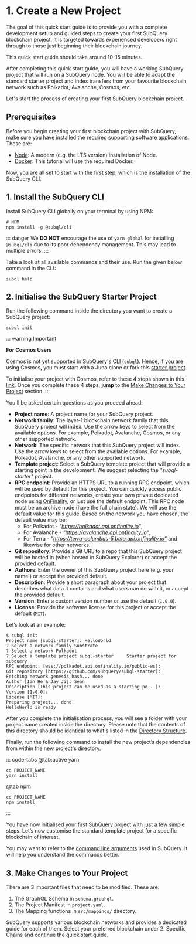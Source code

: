 # 1. Create a New Project

The goal of this quick start guide is to provide you with a complete development setup and guided steps to create your first SubQuery blockchain project. It is targeted towards experienced developers right through to those just beginning their blockchain journey.

This quick start guide should take around 10-15 minutes.

After completing this quick start guide, you will have a working SubQuery project that will run on a SubQuery node. You will be able to adapt the standard starter project and index transfers from your favourite blockchain network such as Polkadot, Avalanche, Cosmos, etc.

Let's start the process of creating your first SubQuery blockchain project.

## Prerequisites

Before you begin creating your first blockchain project with SubQuery, make sure you have installed the required supporting software applications. These are:

- [Node](https://nodejs.org/en/): A modern (e.g. the LTS version) installation of Node.
- [Docker](https://docker.com/): This tutorial will use the required Docker.

Now, you are all set to start with the first step, which is the installation of the SubQuery CLI.

## 1. Install the SubQuery CLI

Install SubQuery CLI globally on your terminal by using NPM:

```shell
# NPM
npm install -g @subql/cli
```

::: danger We **DO NOT** encourage the use of `yarn global` for installing `@subql/cli` due to its poor dependency management. This may lead to multiple errors. :::

Take a look at all available commands and their use. Run the given below command in the CLI:

```shell
subql help
```

## 2. Initialise the SubQuery Starter Project

Run the following command inside the directory you want to create a SubQuery project:

```shell
subql init
```

::: warning Important

**For Cosmos Users**

Cosmos is not yet supported in SubQuery's CLI (`subql`). Hence, if you are using Cosmos, you must start with a Juno clone or fork this [starter project](https://github.com/subquery/cosmos-subql-starter).

To initialise your project with Cosmos, refer to these 4 steps shown in this [link](https://github.com/subquery/juno-subql-starter#readme). Once you complete these 4 steps, **jump** to the [Make Changes to Your Project](../quickstart/quickstart.md#_3-make-changes-to-your-project) section. :::

You'll be asked certain questions as you proceed ahead:

- **Project name**: A project name for your SubQuery project.
- **Network family**: The layer-1 blockchain network family that this SubQuery project will index. Use the arrow keys to select from the available options. For example, Polkadot, Avalanche, Cosmos, or any other supported network.
- **Network**: The specific network that this SubQuery project will index. Use the arrow keys to select from the available options. For example, Polkadot, Avalanche, or any other supported network.
- **Template project**: Select a SubQuery template project that will provide a starting point in the development. We suggest selecting the _"subql-starter"_ project.
- **RPC endpoint**: Provide an HTTPS URL to a running RPC endpoint, which will be used by default for this project. You can quickly access public endpoints for different networks, create your own private dedicated node using [OnFinality](https://app.onfinality.io), or just use the default endpoint. This RPC node must be an archive node (have the full chain state). We will use the default value for this guide. Based on the network you have chosen, the default value may be:
  - For Polkadot - _"https://polkadot.api.onfinality.io"_,
  - For Avalanche - _"https://avalanche.api.onfinality.io"_,
  - For Terra - _“https://terra-columbus-5.beta.api.onfinality.io”_ and likewise for other networks. <br/>
- **Git repository**: Provide a Git URL to a repo that this SubQuery project will be hosted in (when hosted in SubQuery Explorer) or accept the provided default.
- **Authors**: Enter the owner of this SubQuery project here (e.g. your name!) or accept the provided default.
- **Description**: Provide a short paragraph about your project that describes what data it contains and what users can do with it, or accept the provided default.
- **Version**: Enter a custom version number or use the default (`1.0.0`).
- **License**: Provide the software license for this project or accept the default (`MIT`).

Let’s look at an example:

```shell
$ subql init
Project name [subql-starter]: HelloWorld
? Select a network family Substrate
? Select a network Polkadot
? Select a template project subql-starter     Starter project for subquery
RPC endpoint: [wss://polkadot.api.onfinality.io/public-ws]:
Git repository [https://github.com/subquery/subql-starter]:
Fetching network genesis hash... done
Author [Ian He & Jay Ji]: Sean
Description [This project can be used as a starting po...]:
Version [1.0.0]:
License [MIT]:
Preparing project... done
HelloWorld is ready
```

After you complete the initialisation process, you will see a folder with your project name created inside the directory. Please note that the contents of this directory should be identical to what's listed in the [Directory Structure](../build/introduction.md#directory-structure).

Finally, run the following command to install the new project’s dependencies from within the new project's directory.

::: code-tabs @tab:active yarn

```shell
cd PROJECT_NAME
yarn install
```

@tab npm

```shell
cd PROJECT_NAME
npm install
```

:::

You have now initialised your first SubQuery project with just a few simple steps. Let’s now customise the standard template project for a specific blockchain of interest.

You may want to refer to the [command line arguments](../run_publish/references.md) used in SubQuery. It will help you understand the commands better.

## 3. Make Changes to Your Project

There are 3 important files that need to be modified. These are:

1. The GraphQL Schema in `schema.graphql`.
2. The Project Manifest in `project.yaml`.
3. The Mapping functions in `src/mappings/` directory.

SubQuery supports various blockchain networks and provides a dedicated guide for each of them. Select your preferred blockchain under 2. Specific Chains and continue the quick start guide.
